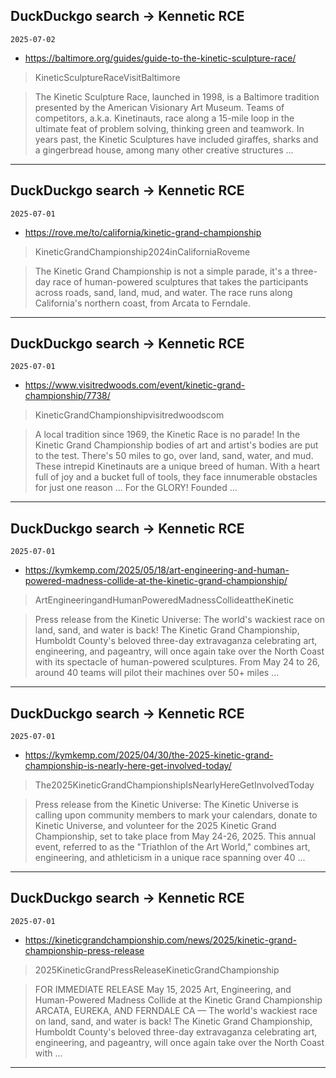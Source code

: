 ## DuckDuckgo search -> Kennetic RCE
`2025-07-02`

* https://baltimore.org/guides/guide-to-the-kinetic-sculpture-race/

<blockquote>
 KineticSculptureRaceVisitBaltimore
</blockquote>
<blockquote>
The Kinetic Sculpture Race, launched in 1998, is a Baltimore tradition presented by the American Visionary Art Museum. Teams of competitors, a.k.a. Kinetinauts, race along a 15-mile loop in the ultimate feat of problem solving, thinking green and teamwork. In years past, the Kinetic Sculptures have included giraffes, sharks and a gingerbread house, among many other creative structures ...
</blockquote>

---

## DuckDuckgo search -> Kennetic RCE
`2025-07-01`

* https://rove.me/to/california/kinetic-grand-championship

<blockquote>
 KineticGrandChampionship2024inCaliforniaRoveme
</blockquote>
<blockquote>
The Kinetic Grand Championship is not a simple parade, it's a three-day race of human-powered sculptures that takes the participants across roads, sand, land, mud, and water. The race runs along California's northern coast, from Arcata to Ferndale.
</blockquote>

---

## DuckDuckgo search -> Kennetic RCE
`2025-07-01`

* https://www.visitredwoods.com/event/kinetic-grand-championship/7738/

<blockquote>
 KineticGrandChampionshipvisitredwoodscom
</blockquote>
<blockquote>
A local tradition since 1969, the Kinetic Race is no parade! In the Kinetic Grand Championship bodies of art and artist's bodies are put to the test. There's 50 miles to go, over land, sand, water, and mud. These intrepid Kinetinauts are a unique breed of human. With a heart full of joy and a bucket full of tools, they face innumerable obstacles for just one reason ... For the GLORY! Founded ...
</blockquote>

---

## DuckDuckgo search -> Kennetic RCE
`2025-07-01`

* https://kymkemp.com/2025/05/18/art-engineering-and-human-powered-madness-collide-at-the-kinetic-grand-championship/

<blockquote>
 ArtEngineeringandHumanPoweredMadnessCollideattheKinetic
</blockquote>
<blockquote>
Press release from the Kinetic Universe: The world's wackiest race on land, sand, and water is back! The Kinetic Grand Championship, Humboldt County's beloved three-day extravaganza celebrating art, engineering, and pageantry, will once again take over the North Coast with its spectacle of human-powered sculptures. From May 24 to 26, around 40 teams will pilot their machines over 50+ miles ...
</blockquote>

---

## DuckDuckgo search -> Kennetic RCE
`2025-07-01`

* https://kymkemp.com/2025/04/30/the-2025-kinetic-grand-championship-is-nearly-here-get-involved-today/

<blockquote>
 The2025KineticGrandChampionshipIsNearlyHereGetInvolvedToday
</blockquote>
<blockquote>
Press release from the Kinetic Universe: The Kinetic Universe is calling upon community members to mark your calendars, donate to Kinetic Universe, and volunteer for the 2025 Kinetic Grand Championship, set to take place from May 24-26, 2025. This annual event, referred to as the &quot;Triathlon of the Art World,&quot; combines art, engineering, and athleticism in a unique race spanning over 40 ...
</blockquote>

---

## DuckDuckgo search -> Kennetic RCE
`2025-07-01`

* https://kineticgrandchampionship.com/news/2025/kinetic-grand-championship-press-release

<blockquote>
 2025KineticGrandPressReleaseKineticGrandChampionship
</blockquote>
<blockquote>
FOR IMMEDIATE RELEASE May 15, 2025 Art, Engineering, and Human-Powered Madness Collide at the Kinetic Grand Championship ARCATA, EUREKA, AND FERNDALE CA — The world's wackiest race on land, sand, and water is back! The Kinetic Grand Championship, Humboldt County's beloved three-day extravaganza celebrating art, engineering, and pageantry, will once again take over the North Coast with ...
</blockquote>

---


